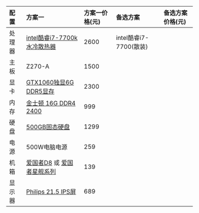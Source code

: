 | 配置 | 方案一 | 方案一价格\(元\) | 备选方案 | 备选方案价格\(元\) |
| :--- | :--- | :--- | :--- | :--- |
| 处理器 | [intel酷睿i7-7700k 水冷散热器](https://item.jd.com/4333973.html#crumb-wrap) | 2600 | intel酷睿i7-7700\(散装\) |  |
| 主板 | Z270-A | 1500 |  |  |
| 显卡 | [GTX1060独显6G DDR5显存](http://item.jd.com/3360168.html) | 2300 |  |  |
| 内存 | [金士顿 16G DDR4 2400](https://item.jd.com/2551276.html) | 999 |  |  |
| 硬盘 | [500GB固态硬盘](https://item.jd.com/1308648.html#crumb-wrap) | 1299 |  |  |
| 电源 | 500W电脑电源 | 259 |  |  |
| 机箱 | [爱国者D8](https://item.jd.com/13179057344.html) 或 [爱国者星舰系列](https://item.jd.com/11061700534.html) | 139 |  |  |
| 显示器 | [Philips 21.5 IPS屏](https://item.jd.com/1578164681.html) | 689 |  |  |



